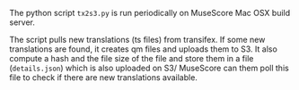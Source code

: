 The python script `tx2s3.py` is run periodically on MuseScore Mac OSX build server.

The script pulls new translations (ts files) from transifex. If some new translations are found, 
it creates qm files and uploads them to S3.
It also compute a hash and the file size of the file and store them in a file (`details.json`) which is also uploaded on S3/
MuseScore can them poll this file to check if there are new translations available.